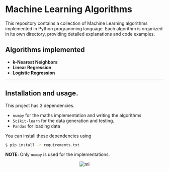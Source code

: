 # Machine Learning Algorithms

This repository contains a collection of Machine Learning algorithms implemented in Python programming language. Each algorithm is organized in its own directory, providing detailed explanations and code examples.

## Algorithms implemented
  * **k-Nearest Neighbors**
  * **Linear Regression**
  * **Logistic Regression**

---

## Installation and usage.

This project has 3 dependencies.

- `numpy` for the maths implementation and writing the algorithms
- `Scikit-learn` for the data generation and testing.
- `Pandas` for loading data

You can install these dependencies using

```sh
$ pip install -r requirements.txt
```

**NOTE**: Only `numpy` is used for the implementations.

<p align="center">
  <img src="https://ict.iitk.ac.in/wp-content/uploads/machine-learning-1.jpg" alt="ml"/>
</p>

